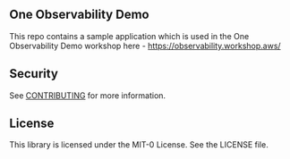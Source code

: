 ## One Observability Demo

This repo contains a sample application which is used in the One Observability Demo workshop here - https://observability.workshop.aws/

## Security

See [CONTRIBUTING](CONTRIBUTING.md#security-issue-notifications) for more information.

## License

This library is licensed under the MIT-0 License. See the LICENSE file.

